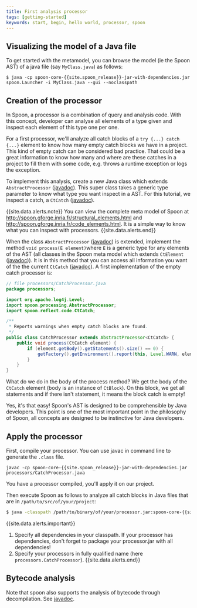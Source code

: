 ```yaml
---
title: First analysis processor
tags: [getting-started]
keywords: start, begin, hello world, processor, spoon
---
```


## Visualizing the model of a Java file

To get started with the metamodel, you can browse the model (ie the Spoon AST) of a java file (say `MyClass.java`) as follows:

```
$ java -cp spoon-core-{{site.spoon_release}}-jar-with-dependencies.jar spoon.Launcher -i MyClass.java --gui --noclasspath
```



## Creation of the processor

In Spoon, a processor is a combination of query and analysis code.
With this concept, developer can analyse all elements of a type given 
and inspect each element of this type one per one.

For a first processor, we'll analyze all catch blocks of a `try {...} catch {...}` 
element to know how many empty catch blocks we have in a project. This kind of empty 
catch can be considered bad practice. That could be a great information to know how 
many and where are these catches in a project to fill them with some code, 
e.g. throws a runtime exception or logs the exception.

To implement this analysis, create a new Java class which extends `AbstractProcessor` ([javadoc](http://spoon.gforge.inria.fr/mvnsites/spoon-core/apidocs/spoon/processing/AbstractProcessor.html)). 
This super class takes a generic type parameter to know what type you want inspect in a AST. 
For this tutorial, we inspect a catch, a `CtCatch` ([javadoc](http://spoon.gforge.inria.fr/mvnsites/spoon-core/apidocs/spoon/reflect/code/CtCatch.html)).

{{site.data.alerts.note}} 
You can view the complete meta model of Spoon at <http://spoon.gforge.inria.fr/structural_elements.html> and <http://spoon.gforge.inria.fr/code_elements.html>. 
It is a simple way to know what you can inspect with processors.
{{site.data.alerts.end}}

When the class `AbstractProcessor` ([javadoc](http://spoon.gforge.inria.fr/mvnsites/spoon-core/apidocs/spoon/processing/AbstractProcessor.html))
is extended, implement the method `void process(E element)`where `E` is a generic type for 
any elements of the AST (all classes in the Spoon meta model which extends `CtElement` ([javadoc](http://spoon.gforge.inria.fr/mvnsites/spoon-core/apidocs/spoon/reflect/declaration/CtElement.html))). It is in this method that you can access all information you want of the the current `CtCatch` ([javadoc](http://spoon.gforge.inria.fr/mvnsites/spoon-core/apidocs/spoon/reflect/code/CtCatch.html)). 
A first implementation of the empty catch processor is:

```java
// file processors/CatchProcessor.java
package processors;

import org.apache.log4j.Level;
import spoon.processing.AbstractProcessor;
import spoon.reflect.code.CtCatch;

/**
 * Reports warnings when empty catch blocks are found.
 */
public class CatchProcessor extends AbstractProcessor<CtCatch> {
	public void process(CtCatch element) {
		if (element.getBody().getStatements().size() == 0) {
			getFactory().getEnvironment().report(this, Level.WARN, element, "empty catch clause");
		}
	}
}
```

What do we do in the body of the process method? 
We get the body of the `CtCatch` element (body is an instance of `CtBlock`).
On this block, we get all statements and if there isn't statement, it means the block catch is empty!

Yes, it's that easy! Spoon's AST is designed to be comprehensible by Java developers. 
This point is one of the most important point in the philosophy of Spoon, 
all concepts are designed to be instinctive for Java developers.

## Apply the processor

First, compile your processor. You can use javac in command line to generate the `.class` file.

    javac -cp spoon-core-{{site.spoon_release}}-jar-with-dependencies.jar processors/CatchProcessor.java

You have a processor compiled, you'll apply it on our project.

Then execute Spoon as follows to analyze all catch blocks in Java files that are in `/path/to/src/of/your/project`:

```bash
$ java -classpath /path/to/binary/of/your/processor.jar:spoon-core-{{site.spoon_release}}-jar-with-dependencies.jar spoon.Launcher -i /path/to/src/of/your/project -p processors.CatchProcessor
```

{{site.data.alerts.important}} 
1. Specify all dependencies in your classpath. If your processor has dependencies, don't forget to package your processor.jar with all dependencies!
2. Specify your processors in fully qualified name (here `processors.CatchProcessor`).
{{site.data.alerts.end}}

## Bytecode analysis

Note that spoon also supports the analysis of bytecode through decompilation. See [javadoc](http://spoon.gforge.inria.fr/mvnsites/spoon-core/apidocs/spoon/JarLauncher.html).
